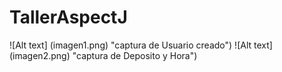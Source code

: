 # TallerAspectJ
![Alt text] (imagen1.png) "captura de Usuario creado")
![Alt text] (imagen2.png) "captura de Deposito y Hora")